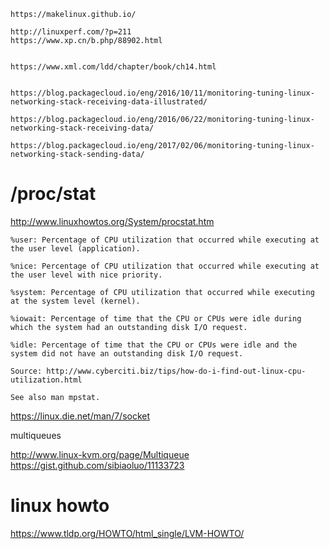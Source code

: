 ```
https://makelinux.github.io/

http://linuxperf.com/?p=211
https://www.xp.cn/b.php/88902.html


https://www.xml.com/ldd/chapter/book/ch14.html


https://blog.packagecloud.io/eng/2016/10/11/monitoring-tuning-linux-networking-stack-receiving-data-illustrated/

https://blog.packagecloud.io/eng/2016/06/22/monitoring-tuning-linux-networking-stack-receiving-data/

https://blog.packagecloud.io/eng/2017/02/06/monitoring-tuning-linux-networking-stack-sending-data/

```

# /proc/stat
http://www.linuxhowtos.org/System/procstat.htm

```
%user: Percentage of CPU utilization that occurred while executing at the user level (application).

%nice: Percentage of CPU utilization that occurred while executing at the user level with nice priority.

%system: Percentage of CPU utilization that occurred while executing at the system level (kernel).

%iowait: Percentage of time that the CPU or CPUs were idle during which the system had an outstanding disk I/O request.

%idle: Percentage of time that the CPU or CPUs were idle and the system did not have an outstanding disk I/O request.

Source: http://www.cyberciti.biz/tips/how-do-i-find-out-linux-cpu-utilization.html

See also man mpstat.
```

https://linux.die.net/man/7/socket





multiqueues

http://www.linux-kvm.org/page/Multiqueue
https://gist.github.com/sibiaoluo/11133723





# linux howto
https://www.tldp.org/HOWTO/html_single/LVM-HOWTO/

